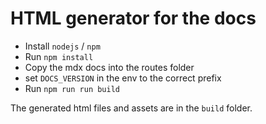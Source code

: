 # HTML generator for the docs

- Install `nodejs` / `npm`
- Run `npm install`
- Copy the mdx docs into the routes folder
- set `DOCS_VERSION` in the env to the correct prefix
- Run `npm run run build`

The generated html files and assets are in the `build` folder.
